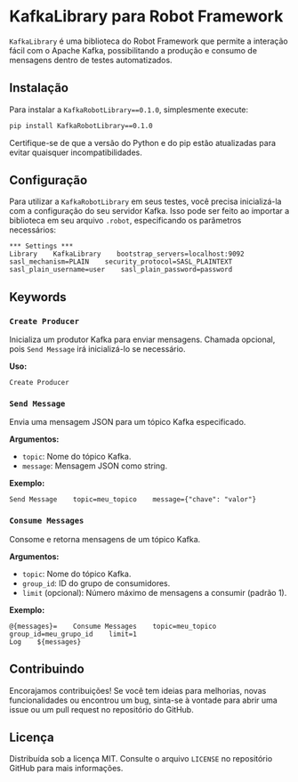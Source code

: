 
# KafkaLibrary para Robot Framework

`KafkaLibrary` é uma biblioteca do Robot Framework que permite a interação fácil com o Apache Kafka, possibilitando a produção e consumo de mensagens dentro de testes automatizados.

## Instalação

Para instalar a `KafkaRobotLibrary==0.1.0`, simplesmente execute:

```bash
pip install KafkaRobotLibrary==0.1.0
```

Certifique-se de que a versão do Python e do pip estão atualizadas para evitar quaisquer incompatibilidades.

## Configuração

Para utilizar a `KafkaRobotLibrary` em  seus testes, você precisa inicializá-la com a configuração do seu servidor Kafka. Isso pode ser feito ao importar a biblioteca em seu arquivo `.robot`, especificando os parâmetros necessários:

```robot
*** Settings ***
Library    KafkaLibrary    bootstrap_servers=localhost:9092    sasl_mechanism=PLAIN    security_protocol=SASL_PLAINTEXT    sasl_plain_username=user    sasl_plain_password=password
```

## Keywords

### `Create Producer`

Inicializa um produtor Kafka para enviar mensagens. Chamada opcional, pois `Send Message` irá inicializá-lo se necessário.

**Uso:**

```robot
Create Producer
```

### `Send Message`

Envia uma mensagem JSON para um tópico Kafka especificado.

**Argumentos:**
- `topic`: Nome do tópico Kafka.
- `message`: Mensagem JSON como string.

**Exemplo:**

```robot
Send Message    topic=meu_topico    message={"chave": "valor"}
```

### `Consume Messages`

Consome e retorna mensagens de um tópico Kafka.

**Argumentos:**
- `topic`: Nome do tópico Kafka.
- `group_id`: ID do grupo de consumidores.
- `limit` (opcional): Número máximo de mensagens a consumir (padrão 1).

**Exemplo:**

```robot
@{messages}=    Consume Messages    topic=meu_topico    group_id=meu_grupo_id    limit=1
Log    ${messages}
```

## Contribuindo

Encorajamos contribuições! Se você tem ideias para melhorias, novas funcionalidades ou encontrou um bug, sinta-se à vontade para abrir uma issue ou um pull request no repositório do GitHub.

## Licença

Distribuída sob a licença MIT. Consulte o arquivo `LICENSE` no repositório GitHub para mais informações.
